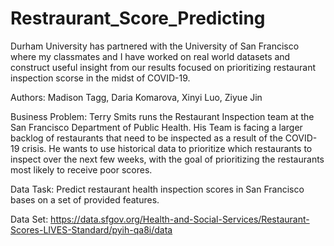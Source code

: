 # Restraurant_Score_Predicting
Durham University has partnered with the University of San Francisco where my classmates and I have worked on real world datasets and construct useful insight from our results focused on prioritizing restaurant inspection scorse in the midst of COVID-19.

Authors: Madison Tagg, Daria Komarova, Xinyi Luo, Ziyue Jin

Business Problem: Terry Smits runs the Restaurant Inspection team at the San Francisco Department of Public Health. His Team is facing a larger
backlog of restaurants that need to be inspected as a result of the COVID-19 crisis. He wants to use historical data to prioritize which restaurants
to inspect over the next few weeks, with the goal of prioritizing the restaurants most likely to receive poor scores.

Data Task: Predict restaurant health inspection scores in San Francisco bases on a set of provided features.

Data Set: https://data.sfgov.org/Health-and-Social-Services/Restaurant-Scores-LIVES-Standard/pyih-qa8i/data
